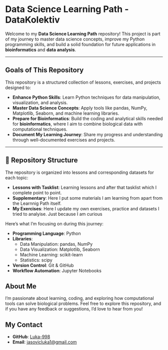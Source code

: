 # Data Science Learning Path - DataKolektiv

Welcome to my **Data Science Learning Path** repository! This project is part of my journey to master data science concepts, improve my Python programming skills, and build a solid foundation for future applications in **bioinformatics** and **data analysis**.

---

## **Goals of This Repository**
This repository is a structured collection of lessons, exercises, and projects designed to:
- **Enhance Python Skills**: Learn Python techniques for data manipulation, visualization, and analysis.
- **Master Data Science Concepts**: Apply tools like pandas, NumPy, Matplotlib, Seaborn, and machine learning libraries.
- **Prepare for Bioinformatics**: Build the coding and analytical skills needed for __bioinformatics__, where I aim to combine biological data with computational techniques.
- **Document My Learning Journey**: Share my progress and understanding through well-documented exercises and projects.

---

## 📂 **Repository Structure**
The repository is organized into lessons and corresponding datasets for each topic:
- **Lessons with Tasklist**: Learning lessons and after that tasklist which I complete point to point.
- **Supplementary**: Here I put some materials I am learning from apart from the Learnnig Path itself.
- **My Exercises**: Here I update my own exercises, practice and datasets I tried to analyise. Just because I am curious

Here’s what I’m focusing on during this journey:
- **Programming Language**: Python
- **Libraries**:
  - Data Manipulation: pandas, NumPy
  - Data Visualization: Matplotlib, Seaborn
  - Machine Learning: scikit-learn
  - Statistics: scipy
- **Version Control**: Git & GitHub
- **Workflow Automation**: Jupyter Notebooks

## **About Me**
I’m passionate about learning, coding, and exploring how computational tools can solve biological problems. Feel free to explore this repository, and if you have any feedback or suggestions, I’d love to hear from you!

## My **Contact**
- **GitHub**: [Luka-998](https://github.com/Luka-998)
- **Email**: jasovicluka1@gmail.com

